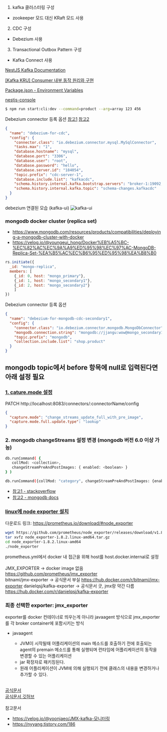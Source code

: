 1. kafka 클러스터링 구성
  - zookeeper 모드 대신 KRaft 모드 사용
2. CDC 구성
  - Debezium 사용
3. Transactional Outbox Pattern 구성
  - Kafka Connect 사용

[NestJS Kafka Documentation](https://docs.nestjs.com/microservices/kafka) 

[[Kafka KRU] Consumer 내부 동작 원리와 구현](https://devocean.sk.com/community/detail.do?ID=165478&boardType=DEVOCEAN_STUDY&page=1)

[Package.json - Environment Variables](https://docs.npmjs.com/cli/v7/using-npm/config#environment-variables)

[nestjs-console](https://www.npmjs.com/package/nestjs-console)
```bash
$ npm run start:cli:dev --command=product --arg=array 123 456
```

Debezium connector 등록 옵션
[참고1](https://debezium.io/documentation/reference/stable/tutorial.html#deploying-mysql-connector)
[참고2](https://debezium.io/documentation/reference/stable/connectors/mysql.html#mysql-connector-properties)
```json
{
  "name": "debezium-for-cdc",  
  "config": {  
    "connector.class": "io.debezium.connector.mysql.MySqlConnector",
    "tasks.max": "1",  
    "database.hostname": "mysql",  
    "database.port": "3306",
    "database.user": "root",
    "database.password": "hello",
    "database.server.id": "184054",  
    "topic.prefix": "cdc-server-1",  
    "database.include.list": "kafkacdc",  
    "schema.history.internal.kafka.bootstrap.servers": "broker-1:19092, broker-2:19092, broker-3:19092",  
    "schema.history.internal.kafka.topic": "schema-changes.kafkacdc"  
  }
}
```

debezium 연결된 모습 (kafka-ui)
![kafka-ui](https://github.com/user-attachments/assets/d161d95f-5626-413d-931f-9bd15865bf65)

### mongodb docker cluster (replica set)
- https://www.mongodb.com/resources/products/compatibilities/deploying-a-mongodb-cluster-with-docker
- https://velog.io/@youngeui_hong/Docker%EB%A5%BC-%EC%82%AC%EC%9A%A9%ED%95%98%EC%97%AC-MongoDB-Replica-Set-%EA%B5%AC%EC%B6%95%ED%95%98%EA%B8%B0
```js
rs.initiate({
  _id: "mongo-replica", 
  members: [
    {_id: 0, host: "mongo_primary"}, 
    {_id: 1, host: "mongo_secondary1"}, 
    {_id: 2, host: "mongo_secondary2"}
    ]
})
```

Debezium connector 등록 옵션
```json
{
  "name": "debezium-for-mongodb-cdc-secondary1",
  "config": {
    "connector.class": "io.debezium.connector.mongodb.MongoDbConnector",
    "mongodb.connection.string": "mongodb://jjangu:wow@mongo_secondary1:27017/?replicaSet=mongo-replica",
    "topic.prefix": "mongodb",
    "collection.include.list": "shop.product"
  }
}
```

## mongodb topic에서 before 항목에 null로 입력된다면 아래 설정 필요

### [1. cature.mode 설정](https://debezium.io/documentation/reference/stable/connectors/mongodb.html#mongodb-property-capture-mode)
PATCH http://localhost:8083/connectors/:connectorName/config
```json
{
  "capture.mode": "change_streams_update_full_with_pre_image",
  "capture.mode.full.update.type": "lookup"
}
```
### 2. mongodb changeStreams 설정 변경 (mongodb 버전 6.0 이상 가능)
```sh
db.runCommand( {
   collMod: <collection>,
   changeStreamPreAndPostImages: { enabled: <boolean> }
} )
```
```sh
db.runCommand({collMod: "category", changeStreamPreAndPostImages: {enabled: true}})
```
- [참고1 - stackoverflow](https://stackoverflow.com/questions/77287900/debezium-connect-doesnt-provide-before-field-after-updating-an-item)
- [참고2 - mongodb docs](https://www.mongodb.com/ko-kr/docs/v6.0/reference/command/collMod/#change-streams-with-document-pre--and-post-images)

### [linux에 node exporter 설치](https://prometheus.io/docs/prometheus/latest/getting_started/#downloading-and-running-prometheus)
다운로드 링크: https://prometheus.io/download/#node_exporter
```bash
wget https://github.com/prometheus/node_exporter/releases/download/v1.8.2/node_exporter-1.8.2.linux-amd64.tar.gz
tar xvfz node_exporter-1.8.2.linux-amd64.tar.gz
cd node_exporter-1.8.2.linux-amd64
./node_exporter
```
prometheus.yml에서 docker 내 접근을 위해 host를 host.docker.internal로 설정
<br>
<br>
JMX_EXPORTER -> docker image 없음
https://github.com/prometheus/jmx_exporter <br>
bitnami/jmx-exporter -> 공식문서 부실
https://hub.docker.com/r/bitnami/jmx-exporter
danielqsj/kafka-exporter -> 공식문서 굿, jmx랑 약간 다름
https://hub.docker.com/r/danielqsj/kafka-exporter

### 최종 선택한 exporter: jmx_exporter
exporter를 docker 컨테이너로 띄우는게 아니라 javaagent 방식으로 jmx_exporter를 각 broker container에 포함시키는 방식<br>
- javaagent
  - JVM이 시작될때 어플리케이션의 main 메소드를 호출하기 전에 호출되는 agent의 premain 메소드를 통해 실행되며 런타임에 어플리케이션의 동작을 변경할 수 있는 어플리케이션
  - jar 확장자로 패키징된다.
  - 원래 어플리케이션이 JVM에 의해 실행되기 전에 클래스의 내용을 변경하거나 추가할 수 있다.

  <br>
[공식문서](https://prometheus.github.io/jmx_exporter/1.1.0/java-agent/)<br>
[공식문서 깃허브](https://github.com/prometheus/jmx_exporter)<br><br>
참고문서
- https://velog.io/@yoonjaeo/JMX-kafka-모니터링
- https://nyyang.tistory.com/186